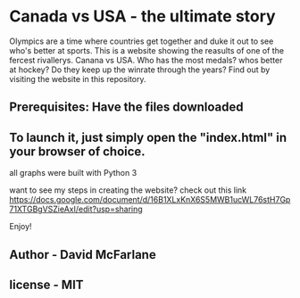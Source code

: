 # Canada vs USA - the ultimate story
Olympics are a time where countries get together and duke it out to see who's better at sports.
This is a website showing the reasults of one of the fercest rivallerys. Canana vs USA. Who has the most medals? whos better at hockey? Do they keep up the winrate through the years? Find out by visiting the website in this repository.

## Prerequisites: Have the files downloaded
## To launch it, just simply open the "index.html" in your browser of choice. 

all graphs were built with Python 3

want to see my steps in creating the website? check out this link https://docs.google.com/document/d/16B1XLxKnX6S5MWB1ucWL76stH7Gp71XTGBgVSZieAxI/edit?usp=sharing

Enjoy!

## Author - David McFarlane
## license - MIT
